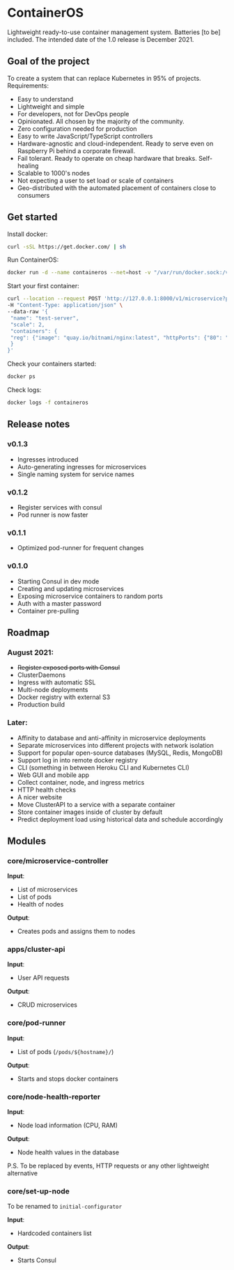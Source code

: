 # ContainerOS

Lightweight ready-to-use container management system. Batteries [to be] included. The intended date of the 1.0 release is December 2021.

## Goal of the project

To create a system that can replace Kubernetes in 95% of projects. Requirements:

- Easy to understand
- Lightweight and simple
- For developers, not for DevOps people
- Opinionated. All chosen by the majority of the community.
- Zero configuration needed for production
- Easy to write JavaScript/TypeScript controllers
- Hardware-agnostic and cloud-independent. Ready to serve even on Raspberry Pi behind a corporate firewall.
- Fail tolerant. Ready to operate on cheap hardware that breaks. Self-healing
- Scalable to 1000's nodes
- Not expecting a user to set load or scale of containers
- Geo-distributed with the automated placement of containers close to consumers

## Get started 

Install docker:

```bash
curl -sSL https://get.docker.com/ | sh
```

Run ContainerOS:
```bash
docker run -d --name containeros --net=host -v "/var/run/docker.sock:/var/run/docker.sock" quay.io/containeros/containeros:v0.1.3
```

Start your first container:

```bash
curl --location --request POST 'http://127.0.0.1:8000/v1/microservice?password=dev' \
-H "Content-Type: application/json" \
--data-raw '{
 "name": "test-server",
 "scale": 2,
 "containers": {
 "reg": {"image": "quay.io/bitnami/nginx:latest", "httpPorts": {"80": "hello.localhost"}}
 }
}'
```

Check your containers started: 
```bash
docker ps
```

Check logs:
```bash
docker logs -f containeros
```

## Release notes

### v0.1.3
- Ingresses introduced
- Auto-generating ingresses for microservices
- Single naming system for service names


### v0.1.2
- Register services with consul
- Pod runner is now faster

### v0.1.1
- Optimized pod-runner for frequent changes

### v0.1.0

- Starting Consul in dev mode
- Creating and updating microservices
- Exposing microservice containers to random ports
- Auth with a master password
- Container pre-pulling

## Roadmap

### August 2021: 
- ~~Register exposed ports with Consul~~
- ClusterDaemons
- Ingress with automatic SSL
- Multi-node deployments
- Docker registry with external S3
- Production build

### Later:
- Affinity to database and anti-affinity in microservice deployments
- Separate microservices into different projects with network isolation
- Support for popular open-source databases (MySQL, Redis, MongoDB)
- Support log in into remote docker registry
- CLI (something in between Heroku CLI and Kubernetes CLI)
- Web GUI and mobile app
- Collect container, node, and ingress metrics
- HTTP health checks
- A nicer website
- Move ClusterAPI to a service with a separate container
- Store container images inside of cluster by default
- Predict deployment load using historical data and schedule accordingly

## Modules

### core/microservice-controller

**Input**: 
- List of microservices
- List of pods
- Health of nodes

**Output**: 
- Creates pods and assigns them to nodes

### apps/cluster-api
**Input**: 
- User API requests

**Output**: 
- CRUD microservices

### core/pod-runner
**Input**: 
- List of pods (`/pods/${hostname}/`)

**Output**: 
- Starts and stops docker containers

### core/node-health-reporter
**Input**: 
- Node load information (CPU, RAM)

**Output**: 
- Node health values in the database

P.S. To be replaced by events, HTTP requests or any other lightweight alternative

### core/set-up-node
To be renamed to `initial-configurator`

**Input**: 
- Hardcoded containers list

**Output**: 
- Starts Consul